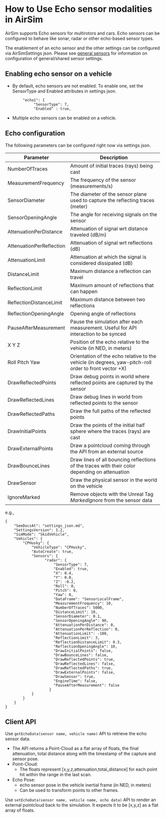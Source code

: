 # How to Use Echo sensor modalities in AirSim

AirSim supports Echo sensors for multirotors and cars.  Echo sensors can be configured to behave like sonar, radar or other echo-based sensor types.

The enablement of an echo sensor and the other settings can be configured via AirSimSettings json.
Please see [general sensors](sensors.md) for information on configuration of general/shared sensor settings.

## Enabling echo sensor on a vehicle
* By default, echo sensors are not enabled. To enable one, set the SensorType and Enabled attributes in settings json.
```
        "echo1": { 
             "SensorType": 7,
             "Enabled" : true,
```
* Multiple echo sensors can be enabled on a vehicle.

## Echo configuration
The following parameters can be configured right now via settings json.

Parameter                 | Description
--------------------------| ------------
NumberOfTraces            | Amount of initial traces (rays) being cast
MeasurementFrequency      | The frequency of the sensor (measurements/s)
SensorDiameter            | The diameter of the sensor plane used to capture the reflecting traces (meter)
SensorOpeningAngle        | The angle for receiving signals on the sensor
AttenuationPerDistance    | Attenuation of signal wrt distance traveled (dB/m)
AttenuationPerReflection  | Attenuation of signal wrt reflections (dB)
AttenuationLimit          | Attenuation at which the signal is considered dissipated (dB)
DistanceLimit             | Maximum distance a reflection can travel
ReflectionLimit           | Maximum amount of reflections that can happen
ReflectionDistanceLimit   | Maximum distance between two reflections 
ReflectionOpeningAngle    | Opening angle of reflections
PauseAfterMeasurement     | Pause the simulation after each measurement. Useful for API interaction to be synced
X Y Z                     | Position of the echo relative to the vehicle (in NED, in meters)                     
Roll Pitch Yaw            | Orientation of the echo relative to the vehicle  (in degrees, yaw-pitch-roll order to front vector +X)
DrawReflectedPoints       | Draw debug points in world where reflected points are captured by the sensor
DrawReflectedLines        | Draw debug lines in world from reflected points to the sensor
DrawReflectedPaths        | Draw the full paths of the reflected points
DrawInitialPoints         | Draw the points of the initial half sphere where the traces (rays) are cast
DrawExternalPoints        | Draw a pointcloud coming through the API from an external source
DrawBounceLines           | Draw lines of all bouncing reflections of the traces with their color depending on attenuation
DrawSensor                | Draw the physical sensor in the world on the vehicle
IgnoreMarked              | Remove objects with the Unreal Tag _MarkedIgnore_ from the sensor data

e.g.,
```
{
    "SeeDocsAt": "settings_json.md",
    "SettingsVersion": 1.2,
    "SimMode": "SkidVehicle",
	"Vehicles": {
		"CPHusky": {
			"VehicleType": "CPHusky",
			"AutoCreate": true,
			"Sensors": {
				  "radar": {
                      "SensorType": 7,
                      "Enabled": true,
                      "X": 0.4,
                      "Y": 0.0,
                      "Z": -0.2,
                      "Roll": 0,
                      "Pitch": 0,
                      "Yaw": 0,
                      "DataFrame": "SensorLocalFrame",
                      "MeasurementFrequency": 10,
                      "NumberOfTraces": 5000,
                      "DistanceLimit": 10,
                      "SensorDiameter": 0.1,
                      "SensorOpeningAngle": 90,
                      "AttenuationPerDistance": 0,
                      "AttenuationPerReflection": 0,
                      "AttenuationLimit": -100,
                      "ReflectionLimit": 3,
                      "ReflectionDistanceLimit": 0.3,
                      "ReflectionOpeningAngle": 10,
                      "DrawInitialPoints": false,
                      "DrawBounceLines": false,
                      "DrawReflectedPoints": true,
                      "DrawReflectedLines": false,
                      "DrawReflectedPaths": true,
                      "DrawExternalPoints": false,
                      "DrawSensor": true,
                      "EngineTime": false,
                      "PauseAfterMeasurement": false
                    }
			}
		}
	}
}
```

## Client API 
Use `getEchoData(sensor name, vehicle name)` API to retrieve the echo sensor data. 
* The API returns a Point-Cloud as a flat array of floats, the final attenuation, total distance along with the timestamp of the capture and sensor pose.
* Point-Cloud: 
  * The floats represent [x,y,z,attenuation,total_distance] for each point hit within the range in the last scan. 
* Echo Pose:
    * echo sensor pose in the vehicle inertial frame (in NED, in meters)
    * Can be used to transform points to other frames.
    
Use `setEchoData(sensor name, vehicle name, echo data)` API to render an external pointcloud back to the simulation. It expects it to be [x,y,z] as a flat array of floats.